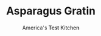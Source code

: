 ---
layout: ../../layouts/MarkdownPostLayout.astro
title: Asparagus Gratin
author: America's Test Kitchen
pubDate: 2023-03-15
description: "Asparagus can taste as bright and sunny as a spring afternoon. So why do so many gratins load it up and bog it down with masses of cream and cheese?"
image_url: https://res.cloudinary.com/hksqkdlah/image/upload/ar_1:1,c_fill,dpr_2.0,f_auto,fl_lossy.progressive.strip_profile,g_faces:auto,q_auto:low,w_344/9227_sfs-asparagusgratin-13-275419
tags: ["Side Dishes","Vegetables","Easter"]
calories: 1102
protein: 9
carbohydrates: 6
fats: 
fiber: 2
ingredients: ["2 pounds, thin asparagus","2 1/2 cups, water",", Salt and pepper","2 tablespoons, unsalted butter","2 tablespoons, all-purpose flour","3/4 cup, grated Parmesan cheese","1/2 cup, shredded Monterey Jack cheese"]
serves: 8
time: "50 minutes"
instructions: ["Adjust oven rack to upper-middle position and heat broiler. Line broiler-safe baking dish with paper towels. Trim 1½ inches from stem end of asparagus and reserve ends. Bring water to boil in large skillet over medium-high heat. Add asparagus ends and ¼ teaspoon salt and cook, covered, for 5 minutes. Using slotted spoon, remove asparagus ends and discard. Add asparagus stalks to skillet, cover, and cook, stirring occasionally, until nearly tender, 2 to 4 minutes. Transfer asparagus to paper-lined baking dish. Pour asparagus water into liquid measuring cup; reserve 1 cup.","Melt butter in now-empty skillet over medium heat. Add flour and cook, stirring constantly until golden, about 1 minute. Whisk in reserved asparagus water and bring to boil. Reduce heat to medium-low and simmer until thickened, 3 to 5 minutes. Off heat, whisk in ½ cup Parmesan and Monterey Jack until smooth. Season with salt and pepper. Cover and let stand for 5 minutes.","Remove paper towels from baking dish. Drizzle sauce over center of asparagus and top with remaining Parmesan. Broil until cheese is golden and asparagus is tender, 6 to 8 minutes. Serve."]
nutrition: ["259 mg Potassium","191 mg Phosphorus","251 mg Calcium","2 mg Iron","26 mg Magnesium","499 mg Sodium","1 mg Zinc","8 g Fat","1 mg Niacin (B3)","2 g Monounsaturated","6 mg Vitamin C","23 mg Cholesterol","5 g Saturated","2 g Fiber","3 µg Folic acid","61 µg Folate (food)","2 g Sugars","48 µg Vitamin K","187 g Water","6 g Carbs","67 µg Folate equivalent (total)","9 g Protein","1 mg Vitamin E","110 µg Vitamin A","137 kcal Energy","1102 calories"]
notes: "For even cooking, buy asparagus spears between 1/4 and 1/2 inch in diameter."
---